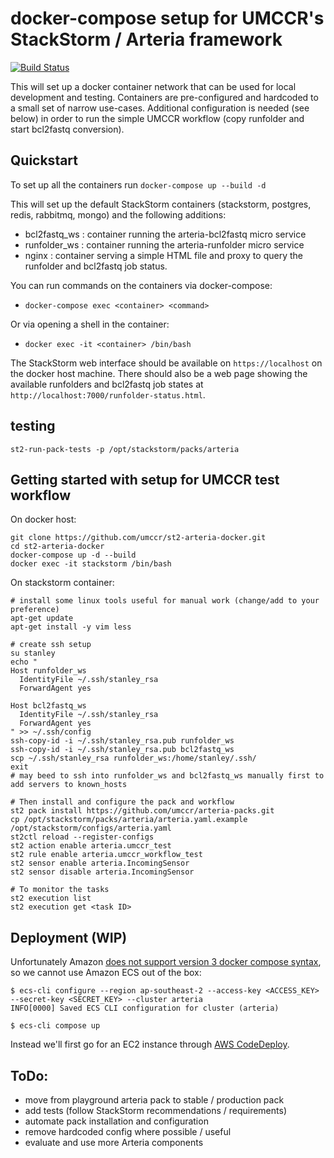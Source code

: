 # docker-compose setup for UMCCR's StackStorm / Arteria framework

[![Build Status](https://travis-ci.org/umccr/st2-arteria-docker.svg?branch=master)](https://travis-ci.org/umccr/st2-arteria-docker)

This will set up a docker container network that can be used for local development and testing. Containers are pre-configured and hardcoded to a small set of narrow use-cases. Additional configuration is needed (see below) in order to run the simple UMCCR workflow (copy runfolder and start bcl2fastq conversion).


## Quickstart
To set up all the containers run
`docker-compose up --build -d`

This will set up the default StackStorm containers (stackstorm, postgres, redis, rabbitmq, mongo) and the following additions:
- bcl2fastq_ws : container running the arteria-bcl2fastq micro service
- runfolder_ws : container running the arteria-runfolder micro service
- nginx : container serving a simple HTML file and proxy to query the runfolder and bcl2fastq job status.


You can run commands on the containers via docker-compose:
- `docker-compose exec <container> <command>`

Or via opening a shell in the container:
- `docker exec -it <container> /bin/bash`

The StackStorm web interface should be available on `https://localhost` on the docker host machine.
There should also be a web page showing the available runfolders and bcl2fastq job states at `http://localhost:7000/runfolder-status.html`.

## testing
```
st2-run-pack-tests -p /opt/stackstorm/packs/arteria
```

## Getting started with setup for UMCCR test workflow

On docker host:
```
git clone https://github.com/umccr/st2-arteria-docker.git
cd st2-arteria-docker
docker-compose up -d --build
docker exec -it stackstorm /bin/bash
```

On stackstorm container:
```
# install some linux tools useful for manual work (change/add to your preference)
apt-get update
apt-get install -y vim less

# create ssh setup
su stanley
echo "
Host runfolder_ws
  IdentityFile ~/.ssh/stanley_rsa
  ForwardAgent yes

Host bcl2fastq_ws
  IdentityFile ~/.ssh/stanley_rsa
  ForwardAgent yes
" >> ~/.ssh/config
ssh-copy-id -i ~/.ssh/stanley_rsa.pub runfolder_ws
ssh-copy-id -i ~/.ssh/stanley_rsa.pub bcl2fastq_ws
scp ~/.ssh/stanley_rsa runfolder_ws:/home/stanley/.ssh/
exit
# may beed to ssh into runfolder_ws and bcl2fastq_ws manually first to add servers to known_hosts

# Then install and configure the pack and workflow
st2 pack install https://github.com/umccr/arteria-packs.git
cp /opt/stackstorm/packs/arteria/arteria.yaml.example /opt/stackstorm/configs/arteria.yaml
st2ctl reload --register-configs
st2 action enable arteria.umccr_test
st2 rule enable arteria.umccr_workflow_test
st2 sensor enable arteria.IncomingSensor
st2 sensor disable arteria.IncomingSensor

# To monitor the tasks
st2 execution list
st2 execution get <task ID>
```

## Deployment (WIP)

Unfortunately Amazon [does not support version 3 docker compose syntax](https://twitter.com/braincode/status/928109053074706432),
so we cannot use Amazon ECS out of the box:

    $ ecs-cli configure --region ap-southeast-2 --access-key <ACCESS_KEY> --secret-key <SECRET_KEY> --cluster arteria
	INFO[0000] Saved ECS CLI configuration for cluster (arteria)

    $ ecs-cli compose up

Instead we'll first go for an EC2 instance through [AWS CodeDeploy](http://docs.aws.amazon.com/codedeploy/latest/userguide/welcome.html).


## ToDo:

- move from playground arteria pack to stable / production pack
- add tests (follow StackStorm recommendations / requirements)
- automate pack installation and configuration
- remove hardcoded config where possible / useful
- evaluate and use more Arteria components
